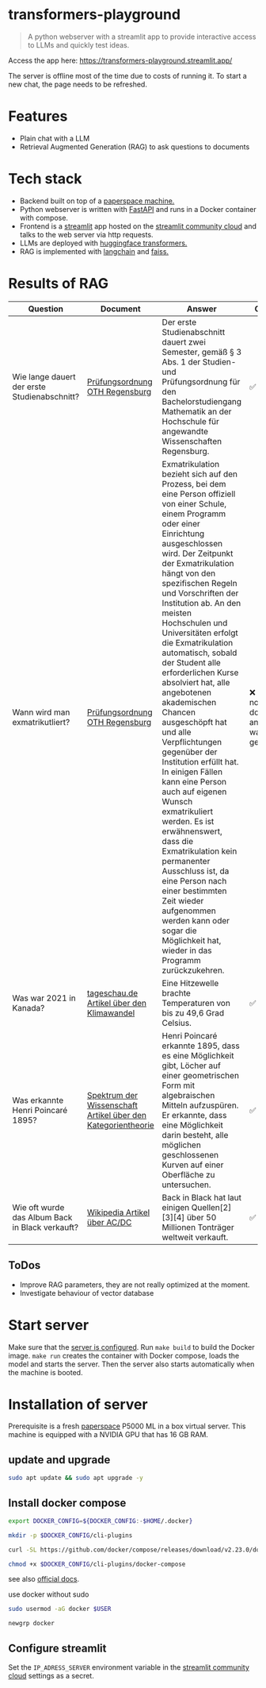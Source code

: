 # transformers-playground

> A python webserver with a streamlit app to provide interactive access to LLMs and quickly test ideas.

Access the app here: https://transformers-playground.streamlit.app/

The server is offline most of the time due to costs of running it. To start a new chat, the page needs to be refreshed. 

# Features

* Plain chat with a LLM
* Retrieval Augmented Generation (RAG) to ask questions to documents

# Tech stack

* Backend built on top of a [paperspace machine.](https://www.paperspace.com/machines)
* Python webserver is written with [FastAPI](https://github.com/tiangolo/fastapi) and runs in a Docker container with compose.
* Frontend is a [streamlit](https://github.com/streamlit/streamlit) app hosted on the [streamlit community cloud](https://share.streamlit.io/) and talks to the web server via http requests.
* LLMs are deployed with [huggingface transformers.](https://github.com/huggingface/transformers)
* RAG is implemented with [langchain](https://github.com/langchain-ai/langchain) and [faiss.](https://github.com/facebookresearch/faiss)

# Results of RAG 


| Question | Document | Answer | Correct |
| --- | --- | --- | --- |
| Wie lange dauert der erste Studienabschnitt? | [Prüfungsordnung OTH Regensburg](https://www.oth-regensburg.de/fileadmin/Bereiche/Organisation/Rechtliche_Grundlagen/Satzungen_Ordnungen/2013/MaBA_konsolidiert_2013.pdf) | Der erste Studienabschnitt dauert zwei Semester, gemäß § 3 Abs. 1 der Studien- und Prüfungsordnung für den Bachelorstudiengang Mathematik an der Hochschule für angewandte Wissenschaften Regensburg. | ✅ |
| Wann wird man exmatrikutliert? | [Prüfungsordnung OTH Regensburg](https://www.oth-regensburg.de/fileadmin/Bereiche/Organisation/Rechtliche_Grundlagen/Satzungen_Ordnungen/2013/MaBA_konsolidiert_2013.pdf) | Exmatrikulation bezieht sich auf den Prozess, bei dem eine Person offiziell von einer Schule, einem Programm oder einer Einrichtung ausgeschlossen wird. Der Zeitpunkt der Exmatrikulation hängt von den spezifischen Regeln und Vorschriften der Institution ab. An den meisten Hochschulen und Universitäten erfolgt die Exmatrikulation automatisch, sobald der Student alle erforderlichen Kurse absolviert hat, alle angebotenen akademischen Chancen ausgeschöpft hat und alle Verpflichtungen gegenüber der Institution erfüllt hat. In einigen Fällen kann eine Person auch auf eigenen Wunsch exmatrikuliert werden. Es ist erwähnenswert, dass die Exmatrikulation kein permanenter Ausschluss ist, da eine Person nach einer bestimmten Zeit wieder aufgenommen werden kann oder sogar die Möglichkeit hat, wieder in das Programm zurückzukehren. | ❌ info was not in document, answer was generic |
| Was war 2021 in Kanada?| [tageschau.de Artikel über den Klimawandel](https://www.tagesschau.de/wissen/klima/attributionsforschung-100.html) | Eine Hitzewelle brachte Temperaturen von bis zu 49,6 Grad Celsius. | ✅ |
| Was erkannte Henri Poincaré 1895? | [Spektrum der Wissenschaft Artikel über den Kategorientheorie](https://www.spektrum.de/news/kategorientheorie-mathematik-aus-der-vogelperspektive/2197350) |  Henri Poincaré erkannte 1895, dass es eine Möglichkeit gibt, Löcher auf einer geometrischen Form mit algebraischen Mitteln aufzuspüren. Er erkannte, dass eine Möglichkeit darin besteht, alle möglichen geschlossenen Kurven auf einer Oberfläche zu untersuchen. | ✅ |
| Wie oft wurde das Album Back in Black verkauft? | [Wikipedia Artikel über AC/DC](https://de.wikipedia.org/wiki/AC/DC) |  Back in Black hat laut einigen Quellen[2][3][4] über 50 Millionen Tonträger weltweit verkauft. | ✅ |

## ToDos

* Improve RAG parameters, they are not really optimized at the moment. 
* Investigate behaviour of vector database


# Start server

Make sure that the [server is configured](https://github.com/felix-ha/transformers-playground#installation-of-server). Run `make build` to build the Docker image. `make run` creates the container with Docker compose, loads the model and starts the server. Then the server also starts automatically when the machine is booted.


# Installation of server

Prerequisite is a fresh [paperspace](https://www.paperspace.com/machines) P5000 ML in a box virtual server. This machine is equipped with a NVIDIA GPU that has 16 GB RAM.

## update and upgrade 
```bash
sudo apt update && sudo apt upgrade -y
```

## Install docker compose

```bash
export DOCKER_CONFIG=${DOCKER_CONFIG:-$HOME/.docker}
```
```bash
mkdir -p $DOCKER_CONFIG/cli-plugins
```
```bash
curl -SL https://github.com/docker/compose/releases/download/v2.23.0/docker-compose-linux-x86_64 -o $DOCKER_CONFIG/cli-plugins/docker-compose
```
```bash
chmod +x $DOCKER_CONFIG/cli-plugins/docker-compose
```
see also [official docs](https://docs.docker.com/compose/install/linux/#install-the-plugin-manually).

use docker without sudo
```bash
sudo usermod -aG docker $USER
```
```bash
newgrp docker
```

## Configure streamlit

Set the `IP_ADRESS_SERVER` environment variable in the [streamlit community cloud](https://share.streamlit.io/) settings as a secret. 




